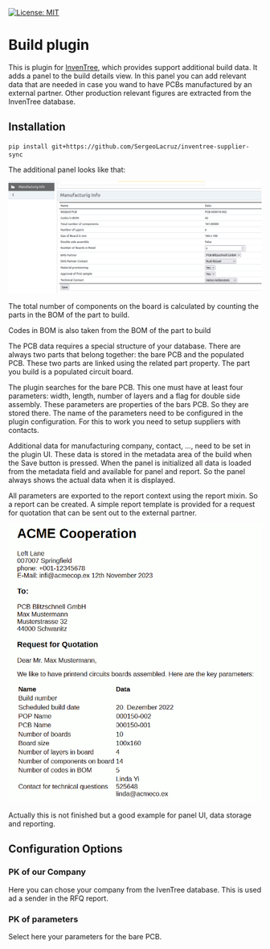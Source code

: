 [![License: MIT](https://img.shields.io/badge/License-MIT-yellow.svg)](https://opensource.org/licenses/MIT)

# Build plugin

This is plugin for [InvenTree](https://inventree.org), which provides support additional build
data. It adds a panel to the build details view. In this panel you can add relevant data
that are needed in case you wand to have PCBs manufactured by an external partner. Other
production relevant figures are extracted from the InvenTree database.

## Installation

```
pip install git+https://github.com/SergeoLacruz/inventree-supplier-sync
```

The additional panel looks like that:

![build_plugin](https://github.com/SergeoLacruz/build_plugin/blob/main/pictures/build_panel.png)

The total number of components on the board is calculated by counting the parts in the BOM
of the part to build.

Codes in BOM is also taken from the BOM of the part to build

The PCB data requires a special structure of your database. There are always
two parts that belong together: the bare PCB and the populated PCB. These two
parts are linked using the related part property. The part you build is
a populated circuit board.

The plugin searches for the bare PCB. This one must have at least four parameters:
width, length, number of layers and a flag for double side assembly. These parameters
are properties of the bars PCB. So they are stored there. The name
of the parameters need to be configured in the plugin configuration. For this to work
you need to setup suppliers with contacts.

Additional data for manufacturing company, contact, ..., need to be set in the plugin UI.
These data is stored in the metadata area of the build when the Save button is pressed.
When the panel is initialized all data is loaded from the metadata field and available
for panel and report. So the panel always shows the actual data when it is displayed.

All parameters are exported to the report context using the report mixin. So a report can be
created. A simple report template is provided for a request for quotation that can be sent out
to the external partner.

![request fpr quotation](https://github.com/SergeoLacruz/build_plugin/blob/main/pictures/rfq.png)

Actually this is not finished but a good example for panel UI, data storage and reporting.

## Configuration Options

### PK of our Company
Here you can chose your company from the IvenTree database. This is used ad a sender in the
RFQ report.

### PK of parameters
Select here your parameters for the bare PCB.

